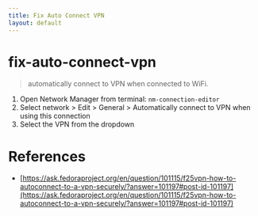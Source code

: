 ```yaml
---
title: Fix Auto Connect VPN
layout: default
---
```


# fix-auto-connect-vpn

> automatically connect to VPN when connected to WiFi.

1. Open Network Manager from terminal: `nm-connection-editor`
2. Select network > Edit > General > Automatically connect to VPN when using this connection
3. Select the VPN from the dropdown

# References

* [https://ask.fedoraproject.org/en/question/101115/f25vpn-how-to-autoconnect-to-a-vpn-securely/?answer=101197#post-id-101197](https://ask.fedoraproject.org/en/question/101115/f25vpn-how-to-autoconnect-to-a-vpn-securely/?answer=101197#post-id-101197)

